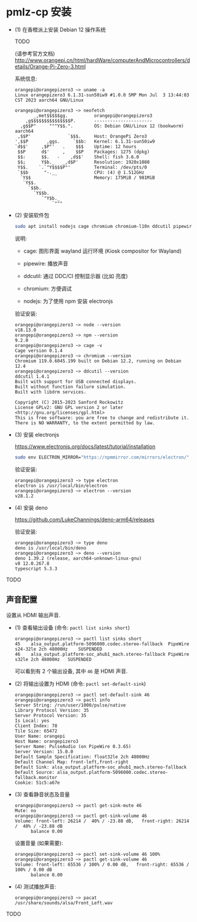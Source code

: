 # pmlz-cp 安装

- (1) 在香橙派上安装 Debian 12 操作系统

  TODO

  (请参考官方文档)
  <http://www.orangepi.cn/html/hardWare/computerAndMicrocontrollers/details/Orange-Pi-Zero-3.html>

  系统信息:

  ```
  orangepi@orangepizero3 ~> uname -a
  Linux orangepizero3 6.1.31-sun50iw9 #1.0.0 SMP Mon Jul  3 13:44:03 CST 2023 aarch64 GNU/Linux
  ```

  ```
  orangepi@orangepizero3 ~> neofetch
         _,met$$$$$gg.          orangepi@orangepizero3 
      ,g$$$$$$$$$$$$$$$P.       ---------------------- 
    ,g$$P"     """Y$$.".        OS: Debian GNU/Linux 12 (bookworm) aarch64 
   ,$$P'              `$$$.     Host: OrangePi Zero3 
  ',$$P       ,ggs.     `$$b:   Kernel: 6.1.31-sun50iw9 
  `d$$'     ,$P"'   .    $$$    Uptime: 12 hours 
   $$P      d$'     ,    $$P    Packages: 1275 (dpkg) 
   $$:      $$.   -    ,d$$'    Shell: fish 3.6.0 
   $$;      Y$b._   _,d$P'      Resolution: 1920x1080 
   Y$$.    `.`"Y$$$$P"'         Terminal: /dev/pts/0 
   `$$b      "-.__              CPU: (4) @ 1.512GHz 
    `Y$$                        Memory: 175MiB / 981MiB 
     `Y$$.
       `$$b.                                            
         `Y$$b.                                         
            `"Y$b._
                `"""
  ```

- (2) 安装软件包

  ```sh
  sudo apt install nodejs cage chromium chromium-l10n ddcutil pipewire pipewire-bin pipewire-pulse pipewire-audio wireplumber
  ```

  说明:

  - cage: 图形界面 wayland 运行环境 (Kiosk compositor for Wayland)

  - pipewire: 播放声音

  - ddcutil: 通过 DDC/CI 控制显示器 (比如 亮度)

  - chromium: 方便调试

  - nodejs: 为了使用 npm 安装 electronjs

  验证安装:

  ```
  orangepi@orangepizero3 ~> node --version
  v18.13.0
  orangepi@orangepizero3 ~> npm --version
  9.2.0
  orangepi@orangepizero3 ~> cage -v
  Cage version 0.1.4
  orangepi@orangepizero3 ~> chromium --version
  Chromium 119.0.6045.199 built on Debian 12.2, running on Debian 12.4
  orangepi@orangepizero3 ~> ddcutil --version
  ddcutil 1.4.1
  Built with support for USB connected displays.
  Built without function failure simulation.
  Built with libdrm services.

  Copyright (C) 2015-2023 Sanford Rockowitz
  License GPLv2: GNU GPL version 2 or later <http://gnu.org/licenses/gpl.html>
  This is free software: you are free to change and redistribute it.
  There is NO WARRANTY, to the extent permitted by law.
  ```

- (3) 安装 electronjs

  <https://www.electronjs.org/docs/latest/tutorial/installation>

  ```sh
  sudo env ELECTRON_MIRROR="https://npmmirror.com/mirrors/electron/" npm install -g electron
  ```

  验证安装:

  ```
  orangepi@orangepizero3 ~> type electron
  electron is /usr/local/bin/electron
  orangepi@orangepizero3 ~> electron --version
  v28.1.2
  ```

- (4) 安装 deno

  <https://github.com/LukeChannings/deno-arm64/releases>

  验证安装:

  ```
  orangepi@orangepizero3 ~> type deno
  deno is /usr/local/bin/deno
  orangepi@orangepizero3 ~> deno --version
  deno 1.39.2 (release, aarch64-unknown-linux-gnu)
  v8 12.0.267.8
  typescript 5.3.3
  ```

TODO

## 声音配置

设置从 HDMI 输出声音.

- (1) 查看输出设备 (命令: `pactl list sinks short`)

  ```
  orangepi@orangepizero3 ~> pactl list sinks short
  45	alsa_output.platform-5096000.codec.stereo-fallback	PipeWire	s24-32le 2ch 48000Hz	SUSPENDED
  46	alsa_output.platform-soc_ahub1_mach.stereo-fallback	PipeWire	s32le 2ch 48000Hz	SUSPENDED
  ```

  可以看到有 2 个输出设备, 其中 `46` 是 HDMI 声音.

- (2) 将输出设置为 HDMI (命令: `pactl set-default-sink`)

  ```
  orangepi@orangepizero3 ~> pactl set-default-sink 46
  orangepi@orangepizero3 ~> pactl info
  Server String: /run/user/1000/pulse/native
  Library Protocol Version: 35
  Server Protocol Version: 35
  Is Local: yes
  Client Index: 78
  Tile Size: 65472
  User Name: orangepi
  Host Name: orangepizero3
  Server Name: PulseAudio (on PipeWire 0.3.65)
  Server Version: 15.0.0
  Default Sample Specification: float32le 2ch 48000Hz
  Default Channel Map: front-left,front-right
  Default Sink: alsa_output.platform-soc_ahub1_mach.stereo-fallback
  Default Source: alsa_output.platform-5096000.codec.stereo-fallback.monitor
  Cookie: 51c5:a67e
  ```

- (3) 查看静音状态及音量

  ```
  orangepi@orangepizero3 ~> pactl get-sink-mute 46
  Mute: no
  orangepi@orangepizero3 ~> pactl get-sink-volume 46
  Volume: front-left: 26214 /  40% / -23.88 dB,   front-right: 26214 /  40% / -23.88 dB
        balance 0.00
  ```

  设置音量 (如果需要):

  ```
  orangepi@orangepizero3 ~> pactl set-sink-volume 46 100%
  orangepi@orangepizero3 ~> pactl get-sink-volume 46
  Volume: front-left: 65536 / 100% / 0.00 dB,   front-right: 65536 / 100% / 0.00 dB
        balance 0.00
  ```

- (4) 测试播放声音:

  ```
  orangepi@orangepizero3 ~> pacat /usr/share/sounds/alsa/Front_Left.wav
  ```

TODO
